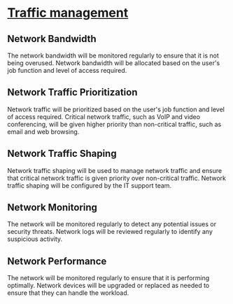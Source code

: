# <u>**Traffic management**</u>

## Network Bandwidth

The network bandwidth will be monitored regularly to ensure that it is not being overused. Network bandwidth will be allocated based on the user's job function and level of access required.

## Network Traffic Prioritization

Network traffic will be prioritized based on the user's job function and level of access required. Critical network traffic, such as VoIP and video conferencing, will be given higher priority than non-critical traffic, such as email and web browsing.

## Network Traffic Shaping

Network traffic shaping will be used to manage network traffic and ensure that critical network traffic is given priority over non-critical traffic. Network traffic shaping will be configured by the IT support team.

## Network Monitoring

The network will be monitored regularly to detect any potential issues or security threats. Network logs will be reviewed regularly to identify any suspicious activity.

## Network Performance

The network will be monitored regularly to ensure that it is performing optimally. Network devices will be upgraded or replaced as needed to ensure that they can handle the workload.